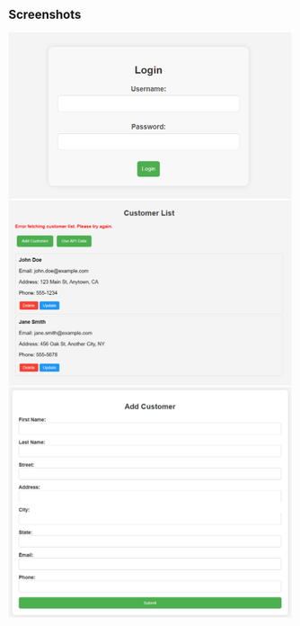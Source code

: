 ## Screenshots

![Login](Images/login.png)
![Customers List](Images/Customerslist.png)
![Add Customers](Images/addcustomers.png)




